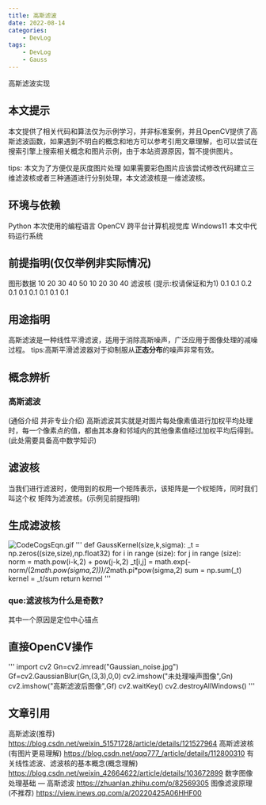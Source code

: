 ```yaml
---
title: 高斯滤波
date: 2022-08-14
categories:
    - DevLog
tags:
    - DevLog
    - Gauss
---
```

高斯滤波实现
## 本文提示
本文提供了相关代码和算法仅为示例学习，并非标准案例，并且OpenCV提供了高斯滤波函数，如果遇到不明白的概念和地方可以参考引用文章理解，也可以尝试在搜索引擎上搜索相关概念和图片示例，由于本站资源原因，暂不提供图片。

tips: 本文为了方便仅是灰度图片处理
如果需要彩色图片应该尝试修改代码建立三维滤波核或者三种通道进行分别处理，本文滤波核是一维滤波核。
## 环境与依赖
Python        本次使用的编程语言
OpenCV      跨平台计算机视觉库
Windows11  本文中代码运行系统
## 前提指明(仅仅举例非实际情况)
图形数据
10 20 30
40 50 10
20 30 40
滤波核 (提示:权请保证和为1)
0.1 0.1 0.2
0.1 0.1 0.1
0.1 0.1 0.1
## 用途指明
高斯滤波是一种线性平滑滤波，适用于消除高斯噪声，广泛应用于图像处理的减噪过程。
tips:高斯平滑滤波器对于抑制服从**正态分布**的噪声非常有效。
## 概念辨析
### 高斯滤波
(通俗介绍 并非专业介绍) 
高斯滤波其实就是对图片每处像素值进行加权平均处理时，每一个像素点的值，都由其本身和邻域内的其他像素值经过加权平均后得到。
(此处需要具备高中数学知识)
## 滤波核
当我们进行滤波时，使用到的权用一个矩阵表示，该矩阵是一个权矩阵，同时我们叫这个权 矩阵为滤波核。(示例见前提指明)
## 生成滤波核
![CodeCogsEqn.gif](https://s2.loli.net/2022/08/14/4dgAQ2RCInSM8m6.gif)
'''
def GaussKernel(size,k,sigma):
    _t = np.zeros((size,size),np.float32)
    for i in range (size):
        for j in range (size):
            norm = math.pow(i-k,2) + pow(j-k,2)
            _t[i,j] = math.exp(-norm/(2*math.pow(sigma,2)))/2*math.pi*pow(sigma,2)
    sum = np.sum(_t)
    kernel = _t/sum
    return kernel
'''
### que:滤波核为什么是奇数?
其中一个原因是定位中心锚点
## 直接OpenCV操作
'''
import cv2
Gn=cv2.imread("Gaussian_noise.jpg") 
Gf=cv2.GaussianBlur(Gn,(3,3),0,0)
cv2.imshow("未处理噪声图像",Gn)
cv2.imshow("高斯滤波后图像",Gf)
cv2.waitKey()
cv2.destroyAllWindows()
'''
## 文章引用
高斯滤波(推荐)
https://blog.csdn.net/weixin_51571728/article/details/121527964
高斯滤波核(有图片更易理解)
https://blog.csdn.net/qqq777_/article/details/112800310
有关线性滤波、滤波核的基本概念(概念理解)
https://blog.csdn.net/weixin_42664622/article/details/103672899
数字图像处理基础 — 高斯滤波
https://zhuanlan.zhihu.com/p/82569305
图像滤波原理(不推荐)
https://view.inews.qq.com/a/20220425A06HHF00
